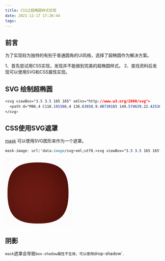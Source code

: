 ```yaml
---
title: CSS之超椭圆样式实现
date: 2021-11-17 17:26:44
tags:
---
```


## 前言

为了实现较为独特的有别于普通圆角的UI风格，选择了超椭圆作为解决方案。

1、首先尝试用CSS实现，发现并不能做到完美的超椭圆样式。
2、查找资料后发现可以使用SVG和CSS属性实现。

## SVG 绘制超椭圆

```css
<svg viewBox="3.5 3.5 165 165" xmlns="http://www.w3.org/2000/svg">
  <path d="M86,4 C116.191566,4 136.63658,9.48730185 149.574639,22.4253609 C162.512698,35.3634199 168,52.808434 168,86 C168,116.191566 162.512698,136.63658 149.574639,149.574639 C136.63658,162.512698 116.191566,168 86,168 C55.8084337,168 35.3634199,162.512698 22.4253609,149.574639 C9.48730185,136.63658 4,116.191566 4,86 C4,55.8084337 9.48730185,35.3634199 22.4253609,22.4253609 C35.3634199,9.48730185 55.8084337,4 86,4 Z"/>
</svg>
```

## CSS使用SVG遮罩

[mask](https://developer.mozilla.org/zh-CN/docs/Web/CSS/mask) 可以使用SVG图形来作为一个遮罩。

```css
mask-image: url('data:image/svg+xml;utf8,<svg viewBox="3.5 3.5 165 165" xmlns="http://www.w3.org/2000/svg"><path d="M86,4 C116.191566,4 136.63658,9.48730185 149.574639,22.4253609 C162.512698,35.3634199 168,52.808434 168,86 C168,116.191566 162.512698,136.63658 149.574639,149.574639 C136.63658,162.512698 116.191566,168 86,168 C55.8084337,168 35.3634199,162.512698 22.4253609,149.574639 C9.48730185,136.63658 4,116.191566 4,86 C4,55.8084337 9.48730185,35.3634199 22.4253609,22.4253609 C35.3634199,9.48730185 55.8084337,4 86,4 Z"/></svg>');
```

![image1](/images/css_mask.png)

## 阴影

`mask`遮罩会导致`box-shadow属性不生效，可以使用`drop-shadow`.
